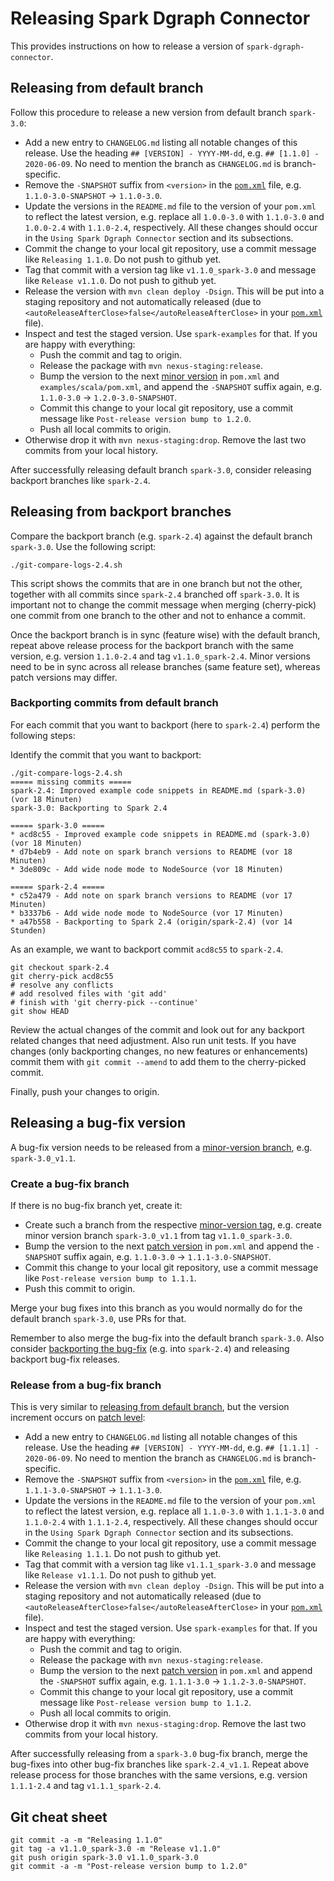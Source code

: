 # Releasing Spark Dgraph Connector

This provides instructions on how to release a version of `spark-dgraph-connector`.

## Releasing from default branch

Follow this procedure to release a new version from default branch `spark-3.0`:

- Add a new entry to `CHANGELOG.md` listing all notable changes of this release.
  Use the heading `## [VERSION] - YYYY-MM-dd`, e.g. `## [1.1.0] - 2020-06-09`.
  No need to mention the branch as `CHANGELOG.md` is branch-specific.
- Remove the `-SNAPSHOT` suffix from `<version>` in the [`pom.xml`](pom.xml) file, e.g. `1.1.0-3.0-SNAPSHOT` → `1.1.0-3.0`.
- Update the versions in the `README.md` file to the version of your `pom.xml` to reflect the latest version,
  e.g. replace all `1.0.0-3.0` with `1.1.0-3.0` and `1.0.0-2.4` with `1.1.0-2.4`, respectively.
  All these changes should occur in the `Using Spark Dgraph Connector` section and its subsections.
- Commit the change to your local git repository, use a commit message like `Releasing 1.1.0`. Do not push to github yet.
- Tag that commit with a version tag like `v1.1.0_spark-3.0` and message like `Release v1.1.0`. Do not push to github yet.
- Release the version with `mvn clean deploy -Dsign`. This will be put into a staging repository and not automatically released (due to `<autoReleaseAfterClose>false</autoReleaseAfterClose>` in your [`pom.xml`](pom.xml) file).
- Inspect and test the staged version. Use `spark-examples` for that. If you are happy with everything:
  - Push the commit and tag to origin.
  - Release the package with `mvn nexus-staging:release`.
  - Bump the version to the next [minor version](https://semver.org/) in `pom.xml` and `examples/scala/pom.xml`,
    and append the `-SNAPSHOT` suffix again, e.g. `1.1.0-3.0` → `1.2.0-3.0-SNAPSHOT`.
  - Commit this change to your local git repository, use a commit message like `Post-release version bump to 1.2.0`.
  - Push all local commits to origin.
- Otherwise drop it with `mvn nexus-staging:drop`. Remove the last two commits from your local history.

After successfully releasing default branch `spark-3.0`, consider releasing backport branches like `spark-2.4`.

## Releasing from backport branches

Compare the backport branch (e.g. `spark-2.4`) against the default branch `spark-3.0`. Use the following script:

    ./git-compare-logs-2.4.sh

This script shows the commits that are in one branch but not the other, together with all commits
since `spark-2.4` branched off `spark-3.0`. It is important not to change the commit message when
merging (cherry-pick) one commit from one branch to the other and not to enhance a commit.

Once the backport branch is in sync (feature wise) with the default branch, repeat above release process
for the backport branch with the same version, e.g. version `1.1.0-2.4` and tag `v1.1.0_spark-2.4`.
Minor versions need to be in sync across all release branches (same feature set), whereas patch versions may differ.

### Backporting commits from default branch

For each commit that you want to backport (here to `spark-2.4`) perform the following steps:

Identify the commit that you want to backport:

    ./git-compare-logs-2.4.sh
    ===== missing commits =====
    spark-2.4: Improved example code snippets in README.md (spark-3.0) (vor 18 Minuten)
    spark-3.0: Backporting to Spark 2.4

    ===== spark-3.0 =====
    * acd8c55 - Improved example code snippets in README.md (spark-3.0) (vor 18 Minuten)
    * d7b4eb9 - Add note on spark branch versions to README (vor 18 Minuten)
    * 3de809c - Add wide node mode to NodeSource (vor 18 Minuten)

    ===== spark-2.4 =====
    * c52a479 - Add note on spark branch versions to README (vor 17 Minuten)
    * b3337b6 - Add wide node mode to NodeSource (vor 17 Minuten)
    * a47b558 - Backporting to Spark 2.4 (origin/spark-2.4) (vor 14 Stunden)

As an example, we want to backport commit `acd8c55` to `spark-2.4`.

    git checkout spark-2.4
    git cherry-pick acd8c55
    # resolve any conflicts
    # add resolved files with 'git add'
    # finish with 'git cherry-pick --continue'
    git show HEAD

Review the actual changes of the commit and look out for any backport related changes that need adjustment.
Also run unit tests. If you have changes (only backporting changes, no new features or enhancements) commit
them with `git commit --amend` to add them to the cherry-picked commit.

Finally, push your changes to origin.

## Releasing a bug-fix version

A bug-fix version needs to be released from a [minor-version branch](https://semver.org/), e.g. `spark-3.0_v1.1`.

### Create a bug-fix branch

If there is no bug-fix branch yet, create it:

- Create such a branch from the respective [minor-version tag](https://semver.org/), e.g. create minor version branch `spark-3.0_v1.1` from tag `v1.1.0_spark-3.0`.
- Bump the version to the next [patch version](https://semver.org/) in `pom.xml` and append the `-SNAPSHOT` suffix again, e.g. `1.1.0-3.0` → `1.1.1-3.0-SNAPSHOT`.
- Commit this change to your local git repository, use a commit message like `Post-release version bump to 1.1.1`.
- Push this commit to origin.

Merge your bug fixes into this branch as you would normally do for the default branch `spark-3.0`, use PRs for that.

Remember to also merge the bug-fix into the default branch `spark-3.0`. Also consider [backporting the bug-fix](#backporting-commits-from-default-branch)
(e.g. into `spark-2.4`) and releasing backport bug-fix releases.

### Release from a bug-fix branch

This is very similar to [releasing from default branch](#releasing-from-default-branch),
but the version increment occurs on [patch level](https://semver.org/):

- Add a new entry to `CHANGELOG.md` listing all notable changes of this release.
  Use the heading `## [VERSION] - YYYY-MM-dd`, e.g. `## [1.1.1] - 2020-06-09`.
  No need to mention the branch as `CHANGELOG.md` is branch-specific.
- Remove the `-SNAPSHOT` suffix from `<version>` in the [`pom.xml`](pom.xml) file, e.g. `1.1.1-3.0-SNAPSHOT` → `1.1.1-3.0`.
- Update the versions in the `README.md` file to the version of your `pom.xml` to reflect the latest version,
  e.g. replace all `1.1.0-3.0` with `1.1.1-3.0` and `1.1.0-2.4` with `1.1.1-2.4`, respectively.
  All these changes should occur in the `Using Spark Dgraph Connector` section and its subsections.
- Commit the change to your local git repository, use a commit message like `Releasing 1.1.1`. Do not push to github yet.
- Tag that commit with a version tag like `v1.1.1_spark-3.0` and message like `Release v1.1.1`. Do not push to github yet.
- Release the version with `mvn clean deploy -Dsign`. This will be put into a staging repository and not automatically released (due to `<autoReleaseAfterClose>false</autoReleaseAfterClose>` in your [`pom.xml`](pom.xml) file).
- Inspect and test the staged version. Use `spark-examples` for that. If you are happy with everything:
  - Push the commit and tag to origin.
  - Release the package with `mvn nexus-staging:release`.
  - Bump the version to the next [patch version](https://semver.org/) in `pom.xml` and append the `-SNAPSHOT` suffix again, e.g. `1.1.1-3.0` → `1.1.2-3.0-SNAPSHOT`.
  - Commit this change to your local git repository, use a commit message like `Post-release version bump to 1.1.2`.
  - Push all local commits to origin.
- Otherwise drop it with `mvn nexus-staging:drop`. Remove the last two commits from your local history.

After successfully releasing from a `spark-3.0` bug-fix branch, merge the bug-fixes into other bug-fix branches like `spark-2.4_v1.1`.
Repeat above release process for those branches with the same versions, e.g. version `1.1.1-2.4` and tag `v1.1.1_spark-2.4`.

## Git cheat sheet

    git commit -a -m "Releasing 1.1.0"
    git tag -a v1.1.0_spark-3.0 -m "Release v1.1.0"
    git push origin spark-3.0 v1.1.0_spark-3.0
    git commit -a -m "Post-release version bump to 1.2.0"
